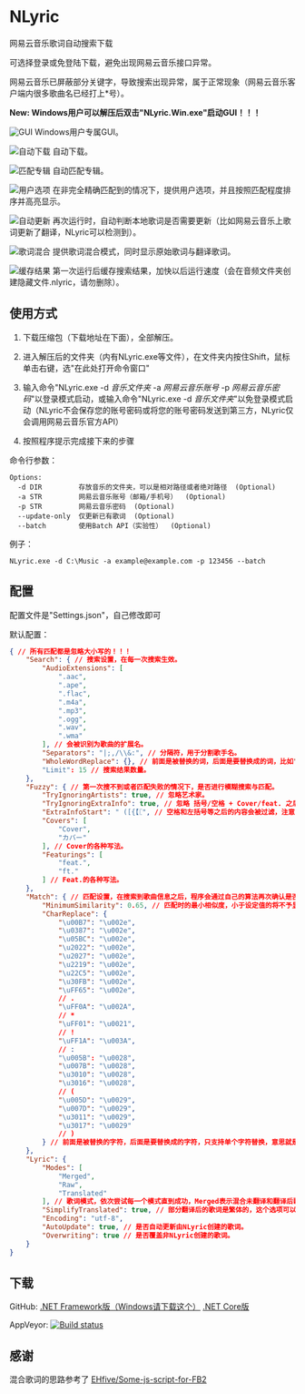 # NLyric

网易云音乐歌词自动搜索下载

可选择登录或免登陆下载，避免出现网易云音乐接口异常。

网易云音乐已屏蔽部分关键字，导致搜索出现异常，属于正常现象（网易云音乐客户端内很多歌曲名已经打上\*号）。

**New: Windows用户可以解压后双击"NLyric.Win.exe"启动GUI！！！**

![GUI](./Images/GUI.png)
Windows用户专属GUI。

![自动下载](./Images/自动下载.png)
自动下载。

![匹配专辑](./Images/匹配专辑.png)
自动匹配专辑。

![用户选项](./Images/用户选项.png)
在非完全精确匹配到的情况下，提供用户选项，并且按照匹配程度排序并高亮显示。

![自动更新](./Images/自动更新.png)
再次运行时，自动判断本地歌词是否需要更新（比如网易云音乐上歌词更新了翻译，NLyric可以检测到）。

![歌词混合](./Images/歌词混合.png)
提供歌词混合模式，同时显示原始歌词与翻译歌词。

![缓存结果](./Images/缓存结果.png)
第一次运行后缓存搜索结果，加快以后运行速度（会在音频文件夹创建隐藏文件.nlyric，请勿删除）。

## 使用方式

1. 下载压缩包（下载地址在下面），全部解压。

2. 进入解压后的文件夹（内有NLyric.exe等文件），在文件夹内按住Shift，鼠标单击右键，选"在此处打开命令窗口"

3. 输入命令"NLyric.exe -d *音乐文件夹* -a *网易云音乐账号* -p *网易云音乐密码*"以登录模式启动，或输入命令"NLyric.exe -d *音乐文件夹*"以免登录模式启动（NLyric不会保存您的账号密码或将您的账号密码发送到第三方，NLyric仅会调用网易云音乐官方API）

4. 按照程序提示完成接下来的步骤

命令行参数：

```
Options:
  -d DIR         存放音乐的文件夹，可以是相对路径或者绝对路径  (Optional)
  -a STR         网易云音乐账号（邮箱/手机号）  (Optional)
  -p STR         网易云音乐密码  (Optional)
  --update-only  仅更新已有歌词  (Optional)
  --batch        使用Batch API（实验性）  (Optional)
```

例子：

```
NLyric.exe -d C:\Music -a example@example.com -p 123456 --batch
```

## 配置

配置文件是"Settings.json"，自己修改即可

默认配置：

``` json
{ // 所有匹配都是忽略大小写的！！！
	"Search": { // 搜索设置，在每一次搜索生效。
		"AudioExtensions": [
			".aac",
			".ape",
			".flac",
			".m4a",
			".mp3",
			".ogg",
			".wav",
			".wma"
		], // 会被识别为歌曲的扩展名。
		"Separators": "|;,/\\&:", // 分隔符，用于分割歌手名。
		"WholeWordReplace": {}, // 前面是被替换的词，后面是要替换成的词，比如"A": "B"，那么在搜索"A"的时候会替换为"B"来搜索。
		"Limit": 15 // 搜索结果数量。
	},
	"Fuzzy": { // 第一次搜不到或者匹配失败的情况下，是否进行模糊搜索与匹配。
		"TryIgnoringArtists": true, // 忽略艺术家。
		"TryIgnoringExtraInfo": true, // 忽略 括号/空格 + Cover/feat. 之后的内容，支持的括号类型在Filter.OpenBrackets里。
		"ExtraInfoStart": " ([{【〖", // 空格和左括号等之后的内容会被过滤，注意，不要随便修改这里的内容，可能导致过滤准确性降低。
		"Covers": [
			"Cover",
			"カバー"
		], // Cover的各种写法。
		"Featurings": [
			"feat.",
			"ft."
		] // Feat.的各种写法。
	},
	"Match": { // 匹配设置，在搜索到歌曲信息之后，程序会通过自己的算法再次确认是否匹配。
		"MinimumSimilarity": 0.65, // 匹配时的最小相似度，小于设定值的将不予显示，0~1。
		"CharReplace": {
			"\u00B7": "\u002e",
			"\u0387": "\u002e",
			"\u05BC": "\u002e",
			"\u2022": "\u002e",
			"\u2027": "\u002e",
			"\u2219": "\u002e",
			"\u22C5": "\u002e",
			"\u30FB": "\u002e",
			"\uFF65": "\u002e",
			// .
			"\uFF0A": "\u002A",
			// *
			"\uFF01": "\u0021",
			// !
			"\uFF1A": "\u003A",
			// :
			"\u005B": "\u0028",
			"\u007B": "\u0028",
			"\u3010": "\u0028",
			"\u3016": "\u0028",
			// (
			"\u005D": "\u0029",
			"\u007D": "\u0029",
			"\u3011": "\u0029",
			"\u3017": "\u0029"
			// )
		} // 前面是被替换的字符，后面是要替换成的字符，只支持单个字符替换，意思就是一个文字，多个文字会报错。
	},
	"Lyric": {
		"Modes": [
			"Merged",
			"Raw",
			"Translated"
		], // 歌词模式，依次尝试每一个模式直到成功，Merged表示混合未翻译和翻译后歌词，Raw表示未翻译的歌词，Translated表示翻译后的歌词。
		"SimplifyTranslated": true, // 部分翻译后的歌词是繁体的，这个选项可以简体化翻译后的歌词。
		"Encoding": "utf-8",
		"AutoUpdate": true, // 是否自动更新由NLyric创建的歌词。
		"Overwriting": true // 是否覆盖非NLyric创建的歌词。
	}
}
```

## 下载

GitHub: [.NET Framework版（Windows请下载这个）](https://github.com/wwh1004/NLyric/releases/latest/download/NLyric-net472.zip) [.NET Core版](https://github.com/wwh1004/NLyric/releases/latest/download/NLyric-netcoreapp3.1.zip)

AppVeyor: [![Build status](https://ci.appveyor.com/api/projects/status/vu5vyq11cm38pd7r/branch/master?svg=true)](https://ci.appveyor.com/project/wwh1004/nlyric/branch/master)

## 感谢

混合歌词的思路参考了 [EHfive/Some-js-script-for-FB2](https://github.com/EHfive/Some-js-script-for-FB2K)
